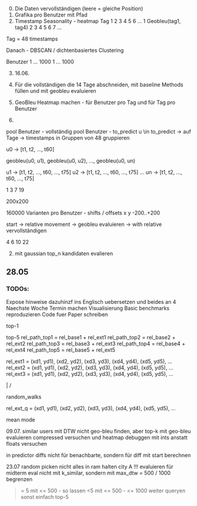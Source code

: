 0. Die Daten vervollständigen (leere = gleiche Position)
1. Grafika pro Benutzer mit Pfad
2. Timestamp Seasonality - heatmap
   Tag 1 2 3 4 5 6 ...
   1 Geobleu(tag1, tag4)
   2
   3
   4
   5
   6
   7
   ...

Tag = 48 timestamps

Danach - DBSCAN / dichtenbasiertes Clustering

Benutzer 1 ... 1000
1
...
1000

3.  16.06.

1.  Für die vollständigen die 14 Tage abschneiden, mit baseline Methods füllen und mit geobleu evaluieren
1.  GeoBleu Heatmap machen - für Benutzer pro Tag und für Tag pro Benutzer
1.

pool Benutzer - vollständig
pool Benutzer - to_predict
u \in to_predict ->
auf Tage -> timestamps in Gruppen von 48 gruppieren

u0 -> [t1, t2, ..., t60]

geobleu(u0, u1), geobleu(u0, u2), ..., geobleu(u0, un)

u1 -> [t1, t2, ..., t60, ..., t75]
u2 -> [t1, t2, ..., t60, ..., t75]
...
un -> [t1, t2, ..., t60, ..., t75]

1 3 7 19

200x200

160000 Varianten pro Benutzer - shifts / offsets x y -200..+200

start -> relative movement -> geobleu evaluieren -> with relative vervollständigen

4 6 10 22

2. mit gaussian top_n kandidaten evalieren

## 28.05

### TODOs:

Expose hinweise dazuhinzf ins Englisch uebersetzen und beides an 4
Naechste Woche Termin machen
Visualisierung
Basic benchmarks reproduzieren
Code fuer Paper schreiben

top-1

top-5
rel_path_top1 = rel_base1 + rel_ext1
rel_path_top2 = rel_base2 + rel_ext2
rel_path_top3 = rel_base3 + rel_ext3
rel_path_top4 = rel_base4 + rel_ext4
rel_path_top5 = rel_base5 + rel_ext5

rel_ext1 = (xd1, yd1), (xd2, yd2), (xd3, yd3), (xd4, yd4), (xd5, yd5), ...
rel_ext2 = (xd1, yd1), (xd2, yd2), (xd3, yd3), (xd4, yd4), (xd5, yd5), ...
rel_ext3 = (xd1, yd1), (xd2, yd2), (xd3, yd3), (xd4, yd4), (xd5, yd5), ...

|
\/

random_walks

rel_ext_q = (xd1, yd1), (xd2, yd2), (xd3, yd3), (xd4, yd4), (xd5, yd5), ...

mean
mode

09.07.
similar users mit DTW nicht geo-bleu finden, aber top-k mit geo-bleu evaluieren
compressed versuchen und heatmap debuggen
mit ints anstatt floats versuchen


in predictor diffs nicht für benachbarte, sondern für diff mit start berechnen


23.07
random picken
nicht alles in ram halten
city A !!! evaluieren für midterm eval
nicht mit k_similar, sondern mit max_dtw = 500 / 1000 begrenzen 
>= 5 mit <= 500 - so lassen
<5 mit <= 500 - <= 1000 weiter queryen
sonst einfach top-5 